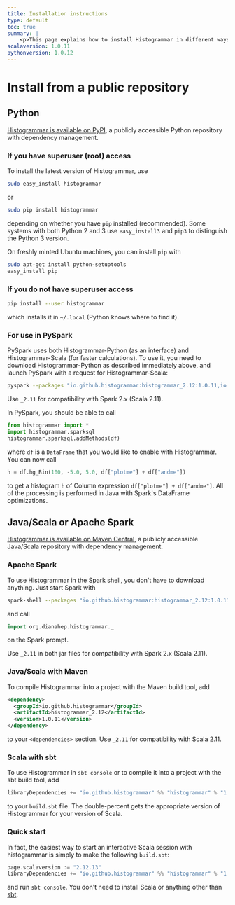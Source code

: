 ```yaml
---
title: Installation instructions
type: default
toc: true
summary: |
    <p>This page explains how to install Histogrammar in different ways. Use only the instructions relevant to your situation.</p>
scalaversion: 1.0.11
pythonversion: 1.0.12
---
```


# Install from a public repository

## Python

<a href="https://pypi.python.org/pypi/Histogrammar/">Histogrammar is available on PyPI</a>, a publicly accessible Python repository with dependency management.

### If you have superuser (root) access

To install the latest version of Histogrammar, use

```bash
sudo easy_install histogrammar
```

or

```bash
sudo pip install histogrammar
```

depending on whether you have `pip` installed (recommended). Some systems with both Python 2 and 3 use `easy_install3` and `pip3` to distinguish the Python 3 version.

On freshly minted Ubuntu machines, you can install `pip` with

```bash
sudo apt-get install python-setuptools
easy_install pip
```

### If you do not have superuser access

```bash
pip install --user histogrammar
```

which installs it in `~/.local` (Python knows where to find it).

### For use in PySpark

PySpark uses both Histogrammar-Python (as an interface) and Histogrammar-Scala (for faster calculations). To use it, you need to download Histogrammar-Python as described immediately above, and launch PySpark with a request for Histogrammar-Scala:

```bash
pyspark --packages "io.github.histogrammar:histogrammar_2.12:1.0.11,io.github.histogrammar:histogrammar-sparksql_2.12:1.0.11"
```

Use `_2.11` for compatibility with Spark 2.x (Scala 2.11).

In PySpark, you should be able to call

```python
from histogrammar import *
import histogrammar.sparksql
histogrammar.sparksql.addMethods(df)
```

where `df` is a `DataFrame` that you would like to enable with Histogrammar. You can now call

```python
h = df.hg_Bin(100, -5.0, 5.0, df["plotme"] + df["andme"])
```

to get a histogram `h` of Column expression `df["plotme"] + df["andme"]`. All of the processing is performed in Java with Spark's DataFrame optimizations.


## Java/Scala or Apache Spark

<a href="http://search.maven.org/#search|ga|1|histogrammar">Histogrammar is available on Maven Central</a>, a publicly accessible Java/Scala repository with dependency management.

### Apache Spark

To use Histogrammar in the Spark shell, you don't have to download anything. Just start Spark with

```bash
spark-shell --packages "io.github.histogrammar:histogrammar_2.12:1.0.11,io.github.histogrammar:histogrammar-sparksql_2.12:1.0.11"
```

and call

```scala
import org.dianahep.histogrammar._
```

on the Spark prompt.

Use `_2.11` in both jar files for compatibility with Spark 2.x (Scala 2.11).


### Java/Scala with Maven

To compile Histogrammar into a project with the Maven build tool, add

```xml
<dependency>
  <groupId>io.github.histogrammar</groupId>
  <artifactId>histogrammar_2.12</artifactId>
  <version>1.0.11</version>
</dependency>
```

to your `<dependencies>` section. Use `_2.11` for compatibility with Scala 2.11.

### Scala with sbt

To use Histogrammar in `sbt console` or to compile it into a project with the sbt build tool, add

```scala
libraryDependencies += "io.github.histogrammar" %% "histogrammar" % "1.0.11"
```

to your `build.sbt` file. The double-percent gets the appropriate version of Histogrammar for your version of Scala.

### Quick start

In fact, the easiest way to start an interactive Scala session with histogrammar is simply to make the following `build.sbt`:

```scala
page.scalaversion := "2.12.13"
libraryDependencies += "io.github.histogrammar" %% "histogrammar" % "1.0.11"
```

and run `sbt console`. You don't need to install Scala or anything other than [sbt](http://www.scala-sbt.org/download.html).
